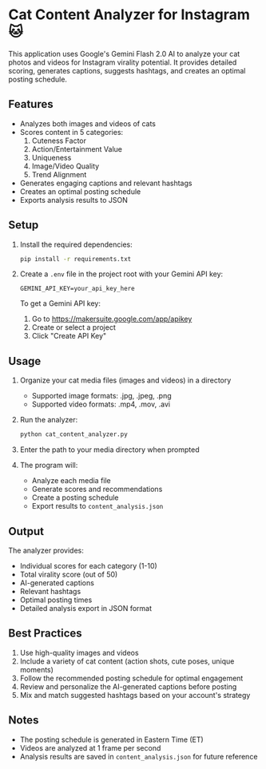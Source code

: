 # Cat Content Analyzer for Instagram 🐱

This application uses Google's Gemini Flash 2.0 AI to analyze your cat photos and videos for Instagram virality potential. It provides detailed scoring, generates captions, suggests hashtags, and creates an optimal posting schedule.

## Features

- Analyzes both images and videos of cats
- Scores content in 5 categories:
  1. Cuteness Factor
  2. Action/Entertainment Value
  3. Uniqueness
  4. Image/Video Quality
  5. Trend Alignment
- Generates engaging captions and relevant hashtags
- Creates an optimal posting schedule
- Exports analysis results to JSON

## Setup

1. Install the required dependencies:
   ```bash
   pip install -r requirements.txt
   ```

2. Create a `.env` file in the project root with your Gemini API key:
   ```
   GEMINI_API_KEY=your_api_key_here
   ```

   To get a Gemini API key:
   1. Go to https://makersuite.google.com/app/apikey
   2. Create or select a project
   3. Click "Create API Key"

## Usage

1. Organize your cat media files (images and videos) in a directory
   - Supported image formats: .jpg, .jpeg, .png
   - Supported video formats: .mp4, .mov, .avi

2. Run the analyzer:
   ```bash
   python cat_content_analyzer.py
   ```

3. Enter the path to your media directory when prompted

4. The program will:
   - Analyze each media file
   - Generate scores and recommendations
   - Create a posting schedule
   - Export results to `content_analysis.json`

## Output

The analyzer provides:
- Individual scores for each category (1-10)
- Total virality score (out of 50)
- AI-generated captions
- Relevant hashtags
- Optimal posting times
- Detailed analysis export in JSON format

## Best Practices

1. Use high-quality images and videos
2. Include a variety of cat content (action shots, cute poses, unique moments)
3. Follow the recommended posting schedule for optimal engagement
4. Review and personalize the AI-generated captions before posting
5. Mix and match suggested hashtags based on your account's strategy

## Notes

- The posting schedule is generated in Eastern Time (ET)
- Videos are analyzed at 1 frame per second
- Analysis results are saved in `content_analysis.json` for future reference 